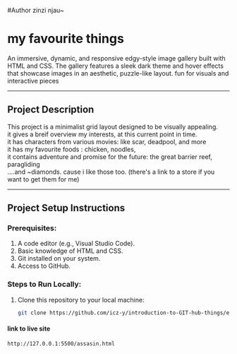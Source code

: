 #Author
zinzi njau~

# my favourite things 

An immersive, dynamic, and responsive edgy-style image gallery built with HTML and CSS. 
The gallery features a sleek dark theme and hover effects that showcase images in an aesthetic, puzzle-like layout. 
fun for visuals and interactive pieces

---

## Project Description

This project is a minimalist grid layout designed to be visually appealing.<br> 
it gives a breif overview my interests, at this current point in time.<br>
it has characters from various movies: like scar, deadpool, and more<br>
it has my favourite foods : chicken, noodles,<br>
it contains adventure and promise for the future: the great barrier reef, paragliding<br>
....and ~diamonds. cause i like those too.  (there's a link to a store if you want to get them for me)

---

## Project Setup Instructions

### Prerequisites:
1. A code editor (e.g., Visual Studio Code).
2. Basic knowledge of HTML and CSS.
3. Git installed on your system.
4. Access to GitHub.

### Steps to Run Locally:
1. Clone this repository to your local machine:
   ```bash
   git clone https://github.com/icz-y/introduction-to-GIT-hub-things/edit/main/README.md
#### link to live site
   ```bash
http://127.0.0.1:5500/assasin.html
